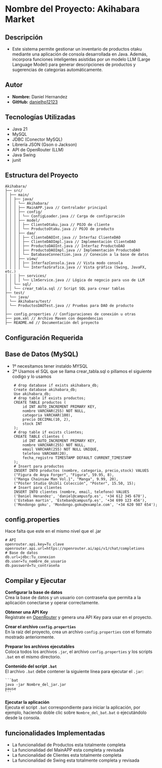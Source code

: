 # Nombre del Proyecto: Akihabara Market

## Descripción

- Este sistema permite gestionar un inventario de productos otaku mediante una aplicación de consola desarrollada en Java. Además, incorpora funciones inteligentes asistidas por un modelo LLM (Large Language Model) para generar descripciones de productos y sugerencias de categorías automáticamente.
	
## Autor

- **Nombre:** Daniel Hernandez
- **GitHub:** [danielhp12123](https://github.com/danielhp12123/Proyecto_Akihabara_Market)

## Tecnologías Utilizadas
- Java 21
- MySQL
- JDBC (Conector MySQL)
- Librería JSON (Gson o Jackson)
- API de OpenRouter (LLM)
- Java Swing
- junit

## Estructura del Proyecto
``` Estructura
Akihabara/
├── src/
│ ├── main/
│ │ ├── java/
│ │ │ └── Akihabara/
│ │ │ ├── MainAPP.java // Controlador principal
│ │ │ ├── config/
│ │ │ │ └── ConfigLoader.java // Carga de configuración
│ │ │ ├── model/
│ │ │ │ ├── ClienteOtaku.java // POJO de cliente
│ │ │ │ └── ProductoOtaku.java // POJO de producto
│ │ │ ├── dao/
│ │ │ │ ├── ClienteDAOInt.java // Interfaz ClienteDAO
│ │ │ │ ├── ClienteDAOImpl.java // Implementación ClienteDAO
│ │ │ │ ├── ProductoDAOInt.java // Interfaz ProductoDAO
│ │ │ │ ├── ProductoDAOImpl.java // Implementación ProductoDAO
│ │ │ │ └── DatabaseConnection.java // Conexión a la base de datos
│ │ │ ├── view/
│ │ │ │ ├── InterfazConsola.java // Vista modo consola
│ │ │ │ └── InterfazGrafica.java // Vista gráfica (Swing, JavaFX, etc.)
│ │ │ ├── services/
│ │ │ │ └── LlmService.java // Lógica de negocio para uso de LLM
│ │ └── sql/
│ │ └── crear_tabla.sql // Script SQL para crear tablas
├── test/
│ └── java/
│ └── Akihabara/test/
│ └── ProductosDAOTest.java // Pruebas para DAO de producto
│
├── config.properties // Configuraciones de conexión u otras
├── pom.xml // Archivo Maven con dependencias
├── README.md // Documentación del proyecto
```

##  Configuración Requerida

## Base de Datos (MySQL)
- 1º necesitamos tener instaldo MYSQL
- 2º Usamos el SQL que se llama crear_tabla.sql o pillamos el siguiente codigo y lo usamos

``` Base de datos
	# drop database if exists akihabara_db;
	Create database akihabara_db;
	Use akihabara_db;
	# drop table if exists productos;
	CREATE TABLE productos (
	    id INT AUTO_INCREMENT PRIMARY KEY,
	    nombre VARCHAR(255) NOT NULL,
	    categoria VARCHAR(100),
	    precio DECIMAL(10, 2),
	    stock INT
	);
	# drop table if exists clientes;
	CREATE TABLE clientes (
	    id INT AUTO_INCREMENT PRIMARY KEY,
	    nombre VARCHAR(255) NOT NULL,
	    email VARCHAR(255) NOT NULL UNIQUE,
	    telefono VARCHAR(20),
	    fecha_registro TIMESTAMP DEFAULT CURRENT_TIMESTAMP
	);
	# Insert para productos
	INSERT INTO productos (nombre, categoria, precio,stock) VALUES 
	("Figura de Anya Forger", "Figura", 59.95, 8),
	("Manga Chainsaw Man Vol.1", "Manga", 9.99, 20),
	("Póster Studio Ghibli Colección", "Póster", 15.50, 15);
	# Insert para clientes
	INSERT INTO clientes (nombre, email, telefono) VALUES 
	('Daniel Henandez', 'daniel@campusfp.es', '+34 612 345 678'),
	('Esteban martin', 'Esteban@campusfp.es', '+34 699 123 456'),
	('Mondongo goku', 'Mondongo.goku@example.com', '+34 620 987 654');
```

## config.properties

Hace falta que este en el mismo nivel que el .jar

```properties
# API
openrouter.api.key=Tu_clave
openrouter.api.url=https://openrouter.ai/api/v1/chat/completions
# Base de datos
db.url=jdbc:Tu_conexion
db.user=Tu_nombre_de_usuario
db.password=Tu_contraseña
```

## Compilar y Ejecutar

**Configurar la base de datos**  
   Crea la base de datos y un usuario con contraseña que permita a la aplicación conectarse y operar correctamente.

**Obtener una API Key**  
   Regístrate en [OpenRouter](https://openrouter.ai/) y genera una API Key para usar en el proyecto.

**Crear el archivo `config.properties`**  
   En la raíz del proyecto, crea un archivo `config.properties` con el formato mostrado anteriormente.

**Preparar los archivos ejecutables**  
   Coloca todos los archivos `.jar`, el archivo `config.properties` y los scripts `.bat` en el mismo directorio.

**Contenido del script `.bat`**  
   El archivo `.bat` debe contener la siguiente línea para ejecutar el `.jar`:
   
	```bat
	java -jar Nombre_del_jar.jar
	pause
	```
**Ejecutar la aplicación**  
   Ejecuta el script `.bat` correspondiente para iniciar la aplicación, por ejemplo, haciendo doble clic sobre `Nombre_del_bat.bat` o ejecutándolo desde la consola.

   


## funcionalidades Implementadas
- La funcionalidad de Productos esta totalmente completa
- La funcionalidad del MainAPP esta completa y revisada
- La funcionalidad de Clientes esta totalmente completa
- La funcionalidad de Swing esta totalmente completa y revisada